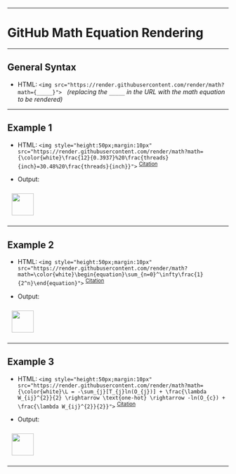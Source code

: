 <!-- ------------------------------------------------------------ -->
<!-- https://github.com/mcavallo-git/Coding/blob/master/git/github_render-math-equations.md -->
<!-- ------------------------------------------------------------ -->

<hr />

# GitHub Math Equation Rendering


<hr />

## General Syntax
- HTML:
```<img src="https://render.githubusercontent.com/render/math?math={_____}">```&nbsp;&nbsp;&nbsp;*(replacing the `_____` in the URL with the math equation to be rendered)*


<hr />

## Example 1

- HTML:
```<img style="height:50px;margin:10px" src="https://render.githubusercontent.com/render/math?math={\color{white}\frac{12}{0.3937}%20\frac{threads}{inch}=30.48%20\frac{threads}{inch}}">``` <sup><a href="https://github.com/mcavallo-git/Coding/blob/master/hardware/screw-dimensions-outer-diameter-tpi.schrader-valves-car-tires.presta-valves-bike-tires.md#dimensions">Citation</a></sup>

- Output:
<img style="height:50px;margin:10px" src="https://render.githubusercontent.com/render/math?math={\color{white}\frac{12}{0.3937}%20\frac{threads}{inch}=30.48%20\frac{threads}{inch}}">


<hr />

## Example 2

- HTML:
```<img style="height:50px;margin:10px" src="https://render.githubusercontent.com/render/math?math=\color{white}\begin{equation}\sum_{n=0}^\infty\frac{1}{2^n}\end{equation}">``` <sup><a href="https://tex.stackexchange.com/q/566327">Citation</a></sup>

- Output:
<img style="height:50px;margin:10px" src="https://render.githubusercontent.com/render/math?math=\color{white}\begin{equation}\sum_{n=0}^\infty\frac{1}{2^n}\end{equation}">


<hr />

## Example 3

- HTML:
```<img style="height:50px;margin:10px" src="https://render.githubusercontent.com/render/math?math={\color{white}\L = -\sum_{j}[T_{j}ln(O_{j})] + \frac{\lambda W_{ij}^{2}}{2} \rightarrow \text{one-hot} \rightarrow -ln(O_{c}) + \frac{\lambda W_{ij}^{2}}{2}}">``` <sup><a href="https://gist.github.com/a-rodin/fef3f543412d6e1ec5b6cf55bf197d7b?permalink_comment_id=4051474#gistcomment-4051474">Citation</a></sup>

- Output:
<img style="height:50px;margin:10px" src="https://render.githubusercontent.com/render/math?math={\color{white}\L = -\sum_{j}[T_{j}ln(O_{j})] + \frac{\lambda W_{ij}^{2}}{2} \rightarrow \text{one-hot} \rightarrow -ln(O_{c}) + \frac{\lambda W_{ij}^{2}}{2}}">


<hr />
